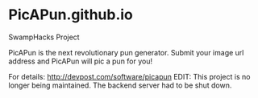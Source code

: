 # PicAPun.github.io
SwampHacks Project

PicAPun is the next revolutionary pun generator. Submit your image url address and PicAPun will pic a pun for you!

For details: http://devpost.com/software/picapun
EDIT: This project is no longer being maintained. The backend server had to be shut down.

